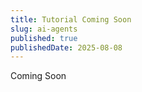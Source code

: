 ```yaml
---
title: Tutorial Coming Soon
slug: ai-agents
published: true
publishedDate: 2025-08-08
---
```


Coming Soon